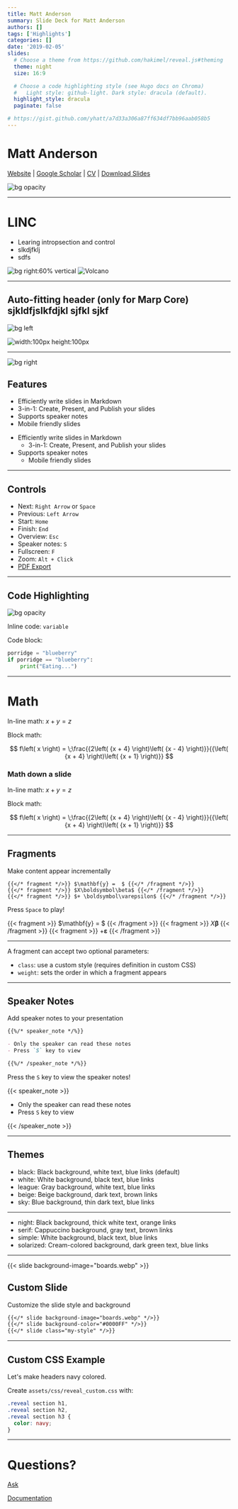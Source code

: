 ```yaml
---
title: Matt Anderson
summary: Slide Deck for Matt Anderson
authors: []
tags: ['Highlights']
categories: []
date: '2019-02-05'
slides:
  # Choose a theme from https://github.com/hakimel/reveal.js#theming
  theme: night
  size: 16:9

  # Choose a code highlighting style (see Hugo docs on Chroma)
  #   Light style: github-light. Dark style: dracula (default).
  highlight_style: dracula
  paginate: false

# https://gist.github.com/yhatt/a7d33a306a87ff634df7bb96aab058b5
---
```


# Matt Anderson

[Website](https://andersonrayner.github.io/) | [Google Scholar](https://scholar.google.com/citations?user=yG6xm2gAAAAJ) | [CV](https://github.com/AndersonRayner/cv/releases/download/main/ANDERSON_Matt.pdf) | [Download Slides](https://github.com/AndersonRayner/AndersonRayner.github.io/releases/download/main/ANDERSON_Matt_Slides.pdf)

![bg opacity ](https://andersonrayner.github.io/slides/images/river/colorado_river1.jpg)

---

# LINC
- Learing intropsection and control
- slkdjfklj
- sdfs

<!-- ![width:100px height:100px](./image.jpg) ![width:100px height:100px](./image.jpg)
![width:100px height:100px](./image.jpg) ![width:100px height:100px](./image.jpg) -->

<!-- ![bg](./image.jpg) ![bg](./image.jpg) -->
<!-- ![bg](./image.jpg) -->
![bg right:60% vertical ](https://andersonrayner.github.io/slides/images/river/colorado_river1.jpg)
![Volcano](https://andersonrayner.github.io/slides/images/river/colorado_river1.jpg)
<!-- ![](./image.jpg) -->

---

## <!--fit--> Auto-fitting header (only for Marp Core) sjkldfjslkfdjkl sjfkl sjkf
![bg left](./image.jpg)

![width:100px height:100px](./image.jpg)


---

![bg right](./image.jpg)

## Features

- Efficiently write slides in Markdown
- 3-in-1: Create, Present, and Publish your slides
- Supports speaker notes
- Mobile friendly slides

* Efficiently write slides in Markdown
  * 3-in-1: Create, Present, and Publish your slides
* Supports speaker notes
  * Mobile friendly slides


---

## Controls

- Next: `Right Arrow` or `Space`
- Previous: `Left Arrow`
- Start: `Home`
- Finish: `End`
- Overview: `Esc`
- Speaker notes: `S`
- Fullscreen: `F`
- Zoom: `Alt + Click`
- [PDF Export](https://revealjs.com/pdf-export/)

---

## Code Highlighting
![bg opacity](https://yhatt-marp-cli-example.netlify.com/assets/gradient.jpg)

Inline code: `variable`

Code block:

```python
porridge = "blueberry"
if porridge == "blueberry":
    print("Eating...")
```

---

# Math

In-line math: $x + y = z$

Block math:

$$
f\left( x \right) = \;\frac{{2\left( {x + 4} \right)\left( {x - 4} \right)}}{{\left( {x + 4} \right)\left( {x + 1} \right)}}
$$


### Math down a slide
In-line math: $x + y = z$

Block math:

$$
f\left( x \right) = \;\frac{{2\left( {x + 4} \right)\left( {x - 4} \right)}}{{\left( {x + 4} \right)\left( {x + 1} \right)}}
$$


---

## Fragments

Make content appear incrementally

```
{{</* fragment */>}} $\mathbf{y} =  $ {{</* /fragment */>}}
{{</* fragment */>}} $X\boldsymbol\beta$ {{</* /fragment */>}}
{{</* fragment */>}} $+ \boldsymbol\varepsilon$ {{</* /fragment */>}}
```

Press `Space` to play!

{{< fragment >}} $\mathbf{y} =  $ {{< /fragment >}}
{{< fragment >}} $X\boldsymbol\beta$ {{< /fragment >}}
{{< fragment >}} $+ \boldsymbol\varepsilon$ {{< /fragment >}}

---

A fragment can accept two optional parameters:

- `class`: use a custom style (requires definition in custom CSS)
- `weight`: sets the order in which a fragment appears

---

## Speaker Notes

Add speaker notes to your presentation

```markdown
{{%/* speaker_note */%}}

- Only the speaker can read these notes
- Press `S` key to view

{{%/* /speaker_note */%}}
```

Press the `S` key to view the speaker notes!

{{< speaker_note >}}

- Only the speaker can read these notes
- Press `S` key to view

{{< /speaker_note >}}

---

## Themes

- black: Black background, white text, blue links (default)
- white: White background, black text, blue links
- league: Gray background, white text, blue links
- beige: Beige background, dark text, brown links
- sky: Blue background, thin dark text, blue links

---

- night: Black background, thick white text, orange links
- serif: Cappuccino background, gray text, brown links
- simple: White background, black text, blue links
- solarized: Cream-colored background, dark green text, blue links

---

{{< slide background-image="boards.webp" >}}

## Custom Slide

Customize the slide style and background

```markdown
{{</* slide background-image="boards.webp" */>}}
{{</* slide background-color="#0000FF" */>}}
{{</* slide class="my-style" */>}}
```

---

## Custom CSS Example

Let's make headers navy colored.

Create `assets/css/reveal_custom.css` with:

```css
.reveal section h1,
.reveal section h2,
.reveal section h3 {
  color: navy;
}
```

---

# Questions?

[Ask](https://discord.gg/z8wNYzb)

[Documentation](https://wowchemy.com/docs/content/slides/)
